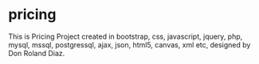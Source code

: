 # pricing
This is Pricing Project created in bootstrap, css, javascript, jquery, php, mysql, mssql, postgressql, ajax, json, html5, canvas, xml etc, designed by Don Roland Diaz.
